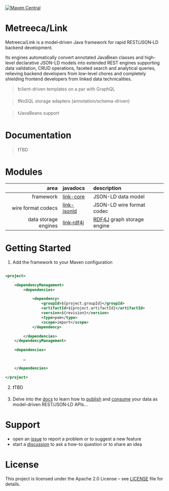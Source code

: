[![Maven Central](https://img.shields.io/maven-central/v/com.metreeca/link.svg)](https://central.sonatype.com/artifact/com.metreeca/link/0.52.0/versions)

# Metreeca/Link

Metreeca/Link is a model‑driven Java framework for rapid REST/JSON‑LD backend development.

Its engines automatically convert annotated JavaBean classes and high-level declarative JSON-LD models into extended REST
engines supporting data validation, CRUD operations, faceted search and analytical queries, relieving backend developers
from low-level chores and completely shielding frontend developers from linked data technicalities.

> ❗client-driven templates on a par with GraphQL

> ❗️NoSQL storage adapters (annotation/schema-driven)

> ❗️JavaBeans support

# Documentation

> ❗️TBD

# Modules

|                 area | javadocs                                                       | description                                     |
|---------------------:|:---------------------------------------------------------------|:------------------------------------------------|
|            framework | [link-core](https://javadoc.io/doc/com.metreeca/link-core)     | JSON-LD data model                              |
|   wire format codecs | [link-jsonld](https://javadoc.io/doc/com.metreeca/link-jsonld) | JSON-LD wire format codec                       |
| data storage engines | [link‑rdf4j](https://javadoc.io/doc/com.metreeca/link-rdf4j)   | [RDF4J](https://rdf4j.org) graph storage engine |

# Getting Started

1. Add the framework to your Maven configuration

```xml 

<project>

    <dependencyManagement>
        <dependencies>

            <dependency>
                <groupId>${project.groupId}</groupId>
                <artifactId>${project.artifactId}</artifactId>
                <version>${revision}</version>
                <type>pom</type>
                <scope>import</scope>
            </dependency>

        </dependencies>
    </dependencyManagement>

    <dependencies>

        …

    </dependencies>

</project>
```

2. ❗️TBD

4. Delve into the [docs](https://metreeca.github.io/link/) to learn how
   to [publish](http://metreeca.github.io/link/tutorials/publishing-jsonld-apis)
   and [consume](https://metreeca.github.io/link/tutorials/consuming-jsonld-apis) your data as model-driven REST/JSON‑LD
   APIs…

# Support

- open an [issue](https://github.com/metreeca/link/issues) to report a problem or to suggest a new feature
- start a [discussion](https://github.com/metreeca/link/discussions) to ask a how-to question or to share an idea

# License

This project is licensed under the Apache 2.0 License – see [LICENSE](https://github.com/metreeca/link/blob/main/LICENSE)
file for details.


